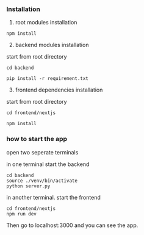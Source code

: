 ### Installation
1. root modules installation
```
npm install
```

2. backend modules installation

start from root directory
```
cd backend
```
```
pip install -r requirement.txt
```

3. frontend dependencies installation

start from root directory
```
cd frontend/nextjs
```
```
npm install
```

### how to start the app

open two seperate terminals

in one terminal start the backend
```
cd backend
source ./venv/bin/activate
python server.py
```

in another terminal. start the frontend
```
cd frontend/nextjs
npm run dev
```

Then go to localhost:3000 and you can see the app.